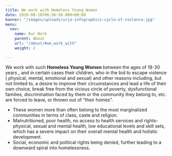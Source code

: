 ```yaml
---
title: We work with Homeless Young Women
date: 2020-08-16T06:56:58.000+00:00
banner: "/images/uploads/urja-infographics-cycle-of-violence.jpg"
menu:
  nav:
    name: Our Work
    parent: About
    url: "/about/#we_work_with"
    weight: 2

---
```

We work with such **Homeless Young Women** between the ages of 18-30 years **,** and in certain cases their children, who in the bid to escape violence ( physical, mental, emotional and sexual) and other reasons including, but not limited to, a desire to improve their circumstances and lead a life of their own choice, break free from the vicious circle of poverty, dysfunctional families, discrimination faced by them or the community they belong to, etc. are forced to leave, or thrown out of “their homes”.

* These women more than often belong to the most marginalized communities in terms of class, caste and religion.
* Malnutritioned, poor health, no access to health services and rights- physical, sexual and mental health, low educational levels and skill sets, which has a severe impact on their overall mental health and holistic development.
* Social, economic and political rights being denied, further leading to a downward spiral into homelessness.